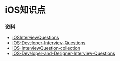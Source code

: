 # iOS知识点

### 资料
* [iOSInterviewQuestions](https://github.com/ChenYilong/iOSInterviewQuestions)
* [iOS-Developer-Interview-Questions](https://github.com/lzyy/iOS-Developer-Interview-Questions)
* [iOS-InterviewQuestion-collection](https://github.com/liberalisman/iOS-InterviewQuestion-collection)
* [iOS-Developer-and-Designer-Interview-Questions](https://github.com/9magnets/iOS-Developer-and-Designer-Interview-Questions)